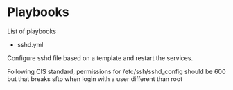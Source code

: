 # Playbooks
List of playbooks

* sshd.yml 

Configure sshd file based on a template and restart the services.

Following CIS standard, permissions for /etc/ssh/sshd_config should be 600 but that breaks sftp when login with a user different than root
